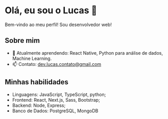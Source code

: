# Olá, eu sou o Lucas 👋

Bem-vindo ao meu perfil! Sou desenvolvedor web! 

## Sobre mim
- 🌱 Atualmente aprendendo: React Native, Python para análise de dados, Machine Learning. 
- 📫 Contato: [dev.lucas.contato@gmail.com](mailto:dev.lucas.contato@gmail.com)

## Minhas habilidades
- Linguagens: JavaScript, TypeScript, python;
- Frontend: React, Next.js, Sass, Bootstrap;
- Backend: Node, Express;
- Banco de Dados: PostgreSQL, MongoDB
